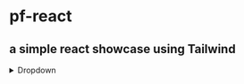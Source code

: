 # pf-react

## a simple react showcase using Tailwind

<details>
  <summary>Dropdown</summary>

1. **React**: The component itself is written using React, a JavaScript library for building user interfaces.

2. **React Hooks**: The `useState` hook is used to manage state within the functional component.

3. **React Icons**: The component imports and utilizes the `GoChevronDown` icon from the `react-icons/go` package.

4. **Component Composition**: The `Dropdown` component utilizes the `Panel` component imported from "./Panel" to compose the main dropdown button and the dropdown options panel.

5. **Event Handling**: The component defines event handler functions (`handleClick` and `handleOptionClick`) to handle click events on the dropdown and its options.

6. **JSX Markup**: The component uses JSX syntax to define the component's structure and render the HTML-like markup.

7. **Conditional Rendering**: The component conditionally renders the options panel based on the `isOpen` state variable.

8. **CSS Styling**: The component uses inline CSS and applies Tailwind CSS class names (`hover:bg-sky-100`, `rounded`, `cursor-pointer`, `p-1`, etc.) to style the various elements.

9. **Tailwind CSS**: The component applies Tailwind CSS utility classes for easy and rapid styling of components.

10. **HTML and JavaScript**: The component is embedded within an HTML file and utilizes JavaScript to add interactivity and behavior to the component.

</details>